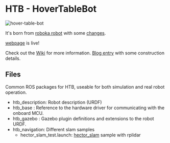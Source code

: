 # HTB - HoverTableBot

![hover-table-bot](https://user-images.githubusercontent.com/24465803/154068083-3606a0f5-c1e1-4f49-b3c1-c46fb2b3c105.jpg)

It's born from [roboka robot](https://github.com/alex-makarov/robaka-ros) with some [changes](https://github.com/HTB-HoverTableBot/hoverboard-driver).


[webpage](https://htb-hovertablebot.github.io/) is live!

Check out the [Wiki](https://github.com/HTB-HoverTableBot/hover-table-bot/wiki) for more information.
[Blog entry](https://martinnievas.com/myblog/2021-04-29-hoverboard-robot/) with some construction details.


## Files
Common ROS packages for HTB, useable for both simulation and real robot operation.

- htb_description: Robot description (URDF)
- htb_base : Reference to the hardware driver for communicating with the onboard MCU.
- htb_gazebo : Gazebo plugin definitions and extensions to the robot URDF.
- htb_navigation: Different slam samples
  - hector_slam_test.launch: [hector_slam](http://wiki.ros.org/hector_slam) sample with rplidar
